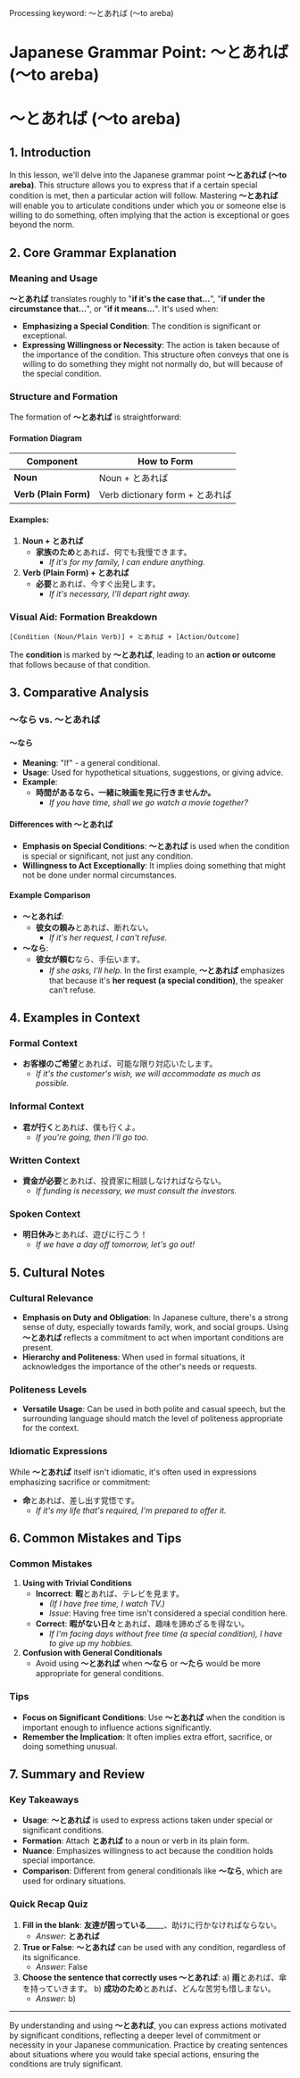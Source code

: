 Processing keyword: ～とあれば (〜to areba)
# Japanese Grammar Point: ～とあれば (〜to areba)
# ～とあれば (〜to areba)
## 1. Introduction
In this lesson, we'll delve into the Japanese grammar point **～とあれば (〜to areba)**. This structure allows you to express that if a certain special condition is met, then a particular action will follow. Mastering **～とあれば** will enable you to articulate conditions under which you or someone else is willing to do something, often implying that the action is exceptional or goes beyond the norm.
## 2. Core Grammar Explanation
### Meaning and Usage
**～とあれば** translates roughly to "**if it's the case that...**", "**if under the circumstance that...**", or "**if it means...**". It's used when:
- **Emphasizing a Special Condition**: The condition is significant or exceptional.
- **Expressing Willingness or Necessity**: The action is taken because of the importance of the condition.
This structure often conveys that one is willing to do something they might not normally do, but will because of the special condition.
### Structure and Formation
The formation of **～とあれば** is straightforward:
#### Formation Diagram
| **Component**      | **How to Form**              |
|--------------------|------------------------------|
| **Noun**           | Noun + とあれば               |
| **Verb (Plain Form)** | Verb dictionary form + とあれば |
#### Examples:
1. **Noun + とあれば**
   - **家族のため**とあれば、何でも我慢できます。
     - *If it's for my family, I can endure anything.*
2. **Verb (Plain Form) + とあれば**
   - **必要**とあれば、今すぐ出発します。
     - *If it's necessary, I'll depart right away.*
### Visual Aid: Formation Breakdown
```plaintext
[Condition (Noun/Plain Verb)] + とあれば + [Action/Outcome]
```
The **condition** is marked by **～とあれば**, leading to an **action or outcome** that follows because of that condition.
## 3. Comparative Analysis
### ～なら vs. ～とあれば
#### ～なら
- **Meaning**: "If" - a general conditional.
- **Usage**: Used for hypothetical situations, suggestions, or giving advice.
- **Example**: 
  - **時間があるなら、一緒に映画を見に行きませんか。**
    - *If you have time, shall we go watch a movie together?*
#### Differences with ～とあれば
- **Emphasis on Special Conditions**: **～とあれば** is used when the condition is special or significant, not just any condition.
- **Willingness to Act Exceptionally**: It implies doing something that might not be done under normal circumstances.
#### Example Comparison
- **～とあれば**:
  - **彼女の頼み**とあれば、断れない。
    - *If it's her request, I can't refuse.*
- **～なら**:
  - **彼女が頼む**なら、手伝います。
    - *If she asks, I'll help.*
In the first example, **～とあれば** emphasizes that because it's **her request (a special condition)**, the speaker can't refuse.
## 4. Examples in Context
### Formal Context
- **お客様のご希望**とあれば、可能な限り対応いたします。
  - *If it's the customer's wish, we will accommodate as much as possible.*
### Informal Context
- **君が行く**とあれば、僕も行くよ。
  - *If you're going, then I'll go too.*
### Written Context
- **資金が必要**とあれば、投資家に相談しなければならない。
  - *If funding is necessary, we must consult the investors.*
### Spoken Context
- **明日休み**とあれば、遊びに行こう！
  - *If we have a day off tomorrow, let's go out!*
## 5. Cultural Notes
### Cultural Relevance
- **Emphasis on Duty and Obligation**: In Japanese culture, there's a strong sense of duty, especially towards family, work, and social groups. Using **～とあれば** reflects a commitment to act when important conditions are present.
- **Hierarchy and Politeness**: When used in formal situations, it acknowledges the importance of the other's needs or requests.
### Politeness Levels
- **Versatile Usage**: Can be used in both polite and casual speech, but the surrounding language should match the level of politeness appropriate for the context.
### Idiomatic Expressions
While **～とあれば** itself isn't idiomatic, it's often used in expressions emphasizing sacrifice or commitment:
- **命**とあれば、差し出す覚悟です。
  - *If it's my life that's required, I'm prepared to offer it.*
## 6. Common Mistakes and Tips
### Common Mistakes
1. **Using with Trivial Conditions**
   - **Incorrect**: **暇**とあれば、テレビを見ます。
     - *(If I have free time, I watch TV.)*  
     - *Issue*: Having free time isn't considered a special condition here.
   - **Correct**: **暇がない日々**とあれば、趣味を諦めざるを得ない。
     - *If I'm facing days without free time (a special condition), I have to give up my hobbies.*
2. **Confusion with General Conditionals**
   - Avoid using **～とあれば** when **～なら** or **～たら** would be more appropriate for general conditions.
### Tips
- **Focus on Significant Conditions**: Use **～とあれば** when the condition is important enough to influence actions significantly.
- **Remember the Implication**: It often implies extra effort, sacrifice, or doing something unusual.
## 7. Summary and Review
### Key Takeaways
- **Usage**: **～とあれば** is used to express actions taken under special or significant conditions.
- **Formation**: Attach **とあれば** to a noun or verb in its plain form.
- **Nuance**: Emphasizes willingness to act because the condition holds special importance.
- **Comparison**: Different from general conditionals like **～なら**, which are used for ordinary situations.
### Quick Recap Quiz
1. **Fill in the blank**: 
   **友達が困っている**_____、助けに行かなければならない。
   - *Answer*: **とあれば**
2. **True or False**: **～とあれば** can be used with any condition, regardless of its significance.
   - *Answer*: False
3. **Choose the sentence that correctly uses ～とあれば**:
   a) **雨**とあれば、傘を持っていきます。
   b) **成功のため**とあれば、どんな苦労も惜しまない。
   - *Answer*: b)

---
By understanding and using **～とあれば**, you can express actions motivated by significant conditions, reflecting a deeper level of commitment or necessity in your Japanese communication. Practice by creating sentences about situations where you would take special actions, ensuring the conditions are truly significant.
